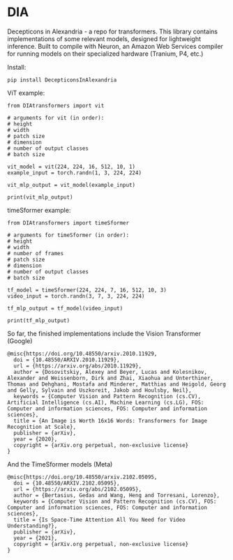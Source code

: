 # DIA
Decepticons in Alexandria - a repo for transformers. This library contains implementations of some relevant models, designed for lightweight inference. Built to compile with Neuron, an Amazon Web Services compiler for running models on their specialized hardware (Tranium, P4, etc.)



Install:
```
pip install DecepticonsInAlexandria
```


ViT example:
```
from DIAtransformers import vit

# arguments for vit (in order): 
# height
# width
# patch size
# dimension 
# number of output classes
# batch size

vit_model = vit(224, 224, 16, 512, 10, 1)
example_input = torch.randn(1, 3, 224, 224)

vit_mlp_output = vit_model(example_input)

print(vit_mlp_output)
```

timeSformer example:
```
from DIAtransformers import timeSformer

# arguments for timeSformer (in order): 
# height
# width
# number of frames
# patch size
# dimension 
# number of output classes
# batch size

tf_model = timeSformer(224, 224, 7, 16, 512, 10, 3)
video_input = torch.randn(3, 7, 3, 224, 224)

tf_mlp_output = tf_model(video_input)

print(tf_mlp_output)
```

So far, the finished implementations include the Vision Transformer (Google)
```
@misc{https://doi.org/10.48550/arxiv.2010.11929,
  doi = {10.48550/ARXIV.2010.11929},
  url = {https://arxiv.org/abs/2010.11929},
  author = {Dosovitskiy, Alexey and Beyer, Lucas and Kolesnikov, Alexander and Weissenborn, Dirk and Zhai, Xiaohua and Unterthiner, Thomas and Dehghani, Mostafa and Minderer, Matthias and Heigold, Georg and Gelly, Sylvain and Uszkoreit, Jakob and Houlsby, Neil},
  keywords = {Computer Vision and Pattern Recognition (cs.CV), Artificial Intelligence (cs.AI), Machine Learning (cs.LG), FOS: Computer and information sciences, FOS: Computer and information sciences},
  title = {An Image is Worth 16x16 Words: Transformers for Image Recognition at Scale},
  publisher = {arXiv},
  year = {2020},
  copyright = {arXiv.org perpetual, non-exclusive license}
}

```

And the TimeSformer models (Meta)
```
@misc{https://doi.org/10.48550/arxiv.2102.05095,
  doi = {10.48550/ARXIV.2102.05095},
  url = {https://arxiv.org/abs/2102.05095},
  author = {Bertasius, Gedas and Wang, Heng and Torresani, Lorenzo},
  keywords = {Computer Vision and Pattern Recognition (cs.CV), FOS: Computer and information sciences, FOS: Computer and information sciences},
  title = {Is Space-Time Attention All You Need for Video Understanding?},
  publisher = {arXiv},
  year = {2021},
  copyright = {arXiv.org perpetual, non-exclusive license}
}

```
